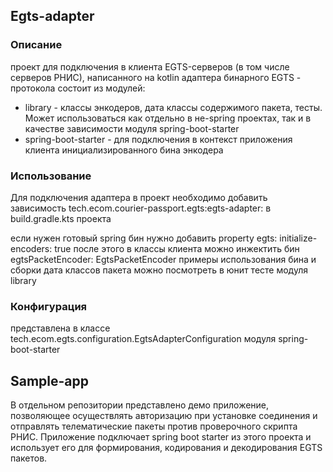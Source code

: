 ## Egts-adapter
### Описание
проект для подключения в клиента EGTS-серверов (в том числе серверов РНИС),
написанного на kotlin адаптера бинарного EGTS - протокола
состоит из модулей:
 - library - классы энкодеров, дата классы содержимого пакета, тесты. Может использоваться как отдельно в не-spring проектах,
    так и в качестве зависимости модуля spring-boot-starter
 - spring-boot-starter - для подключения в контекст приложения клиента инициализированного бина энкодера

### Использование
Для подключения адаптера в проект необходимо добавить зависимость
tech.ecom.courier-passport.egts:egts-adapter:<version> в build.gradle.kts проекта

если нужен готовый spring бин нужно добавить property
egts:
    initialize-encoders: true
после этого в классы клиента можно инжектить бин egtsPacketEncoder: EgtsPacketEncoder
примеры использования бина и сборки дата классов пакета можно посмотреть в юнит тесте
модуля library

### Конфигурация
представлена в классе
    tech.ecom.egts.configuration.EgtsAdapterConfiguration
модуля
    spring-boot-starter

## Sample-app

В отдельном репозитории представлено демо приложение, позволяющее осуществлять авторизацию при установке соединения
и отправлять телематические пакеты против проверочного скрипта РНИС.
Приложение подключает spring boot starter из этого проекта и использует его для формирования, кодирования и декодирования
EGTS пакетов.
